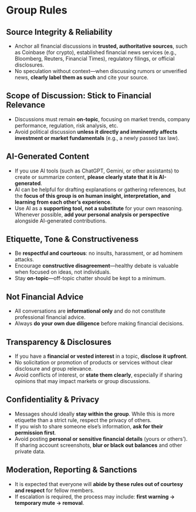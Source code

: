 # Group Rules

## Source Integrity & Reliability
- Anchor all financial discussions in **trusted, authoritative sources**, such as Coinbase (for crypto), established financial news services (e.g., Bloomberg, Reuters, Financial Times), regulatory filings, or official disclosures.  
- No speculation without context—when discussing rumors or unverified news, **clearly label them as such** and cite your source.

## Scope of Discussion: Stick to Financial Relevance
- Discussions must remain **on-topic**, focusing on market trends, company performance, regulation, risk analysis, etc.
- Avoid political discussion **unless it directly and imminently affects investment or market fundamentals** (e.g., a newly passed tax law).  

## AI-Generated Content
- If you use AI tools (such as ChatGPT, Gemini, or other assistants) to create or summarize content, **please clearly state that it is AI-generated**.  
- AI can be helpful for drafting explanations or gathering references, but the **focus of this group is on human insight, interpretation, and learning from each other’s experience**.  
- Use AI as a **supporting tool, not a substitute** for your own reasoning. Whenever possible, **add your personal analysis or perspective** alongside AI-generated contributions.

## Etiquette, Tone & Constructiveness
- Be **respectful and courteous**: no insults, harassment, or ad hominem attacks.  
- Encourage **constructive disagreement**—healthy debate is valuable when focused on ideas, not individuals.  
- Stay **on-topic**—off-topic chatter should be kept to a minimum.

## Not Financial Advice
- All conversations are **informational only** and do not constitute professional financial advice.  
- Always **do your own due diligence** before making financial decisions.

## Transparency & Disclosures
- If you have a **financial or vested interest** in a topic, **disclose it upfront**.  
- No solicitation or promotion of products or services without clear disclosure and group relevance.  
- Avoid conflicts of interest, or **state them clearly**, especially if sharing opinions that may impact markets or group discussions.

## Confidentiality & Privacy
- Messages should ideally **stay within the group**. While this is more etiquette than a strict rule, respect the privacy of others.  
- If you wish to share someone else’s information, **ask for their permission first**.  
- Avoid posting **personal or sensitive financial details** (yours or others’). If sharing account screenshots, **blur or black out balances** and other private data.

## Moderation, Reporting & Sanctions
- It is expected that everyone will **abide by these rules out of courtesy and respect** for fellow members.  
- If escalation is required, the process may include: **first warning → temporary mute → removal**.  
